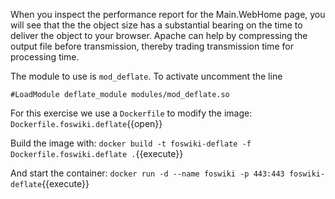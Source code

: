  When you inspect the performance report for the Main.WebHome page, you will see that the the object size has a substantial bearing on the time to deliver the object to your browser. Apache can help by compressing the output file before transmission, thereby trading transmission time for processing time.

 The module to use is `mod_deflate`. To activate uncomment the line
```
#LoadModule deflate_module modules/mod_deflate.so
```

 For this exercise we use a `Dockerfile` to modify the image: `Dockerfile.foswiki.deflate`\{\{open\}\}

 Build the image with: `docker build -t foswiki-deflate -f Dockerfile.foswiki.deflate .`{{execute}}

 And start the container: `docker run -d --name foswiki -p 443:443 foswiki-deflate`{{execute}}

